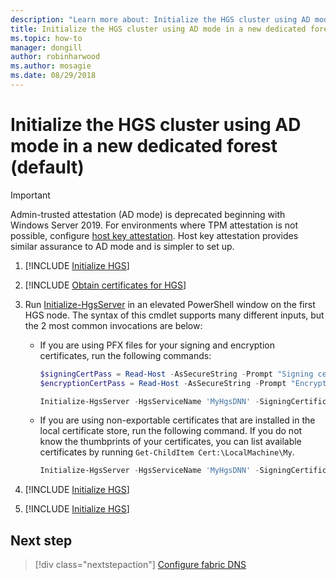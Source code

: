 ```yaml
---
description: "Learn more about: Initialize the HGS cluster using AD mode in a new dedicated forest (default)"
title: Initialize the HGS cluster using AD mode in a new dedicated forest (default)
ms.topic: how-to
manager: dongill
author: robinharwood
ms.author: mosagie
ms.date: 08/29/2018
---
```


# Initialize the HGS cluster using AD mode in a new dedicated forest (default)

>[!IMPORTANT]
>Admin-trusted attestation (AD mode) is deprecated beginning with Windows Server 2019. For environments where TPM attestation is not possible, configure [host key attestation](guarded-fabric-initialize-hgs-key-mode-default.md). Host key attestation provides similar assurance to AD mode and is simpler to set up.

1.  [!INCLUDE [Initialize HGS](../../../includes/guarded-fabric-initialize-hgs-default-step-one.md)]
2.  [!INCLUDE [Obtain certificates for HGS](../../../includes/guarded-fabric-initialize-hgs-default-step-two.md)]

3.  Run [Initialize-HgsServer](/powershell/module/hgsserver/initialize-hgsserver) in an elevated PowerShell window on the first HGS node. The syntax of this cmdlet supports many different inputs, but the 2 most common invocations are below:

    -   If you are using PFX files for your signing and encryption certificates, run the following commands:

        ```powershell
        $signingCertPass = Read-Host -AsSecureString -Prompt "Signing certificate password"
        $encryptionCertPass = Read-Host -AsSecureString -Prompt "Encryption certificate password"

        Initialize-HgsServer -HgsServiceName 'MyHgsDNN' -SigningCertificatePath '.\signCert.pfx' -SigningCertificatePassword $signingCertPass -EncryptionCertificatePath '.\encCert.pfx' -EncryptionCertificatePassword $encryptionCertPass -TrustActiveDirectory
        ```

    -   If you are using non-exportable certificates that are installed in the local certificate store, run the following command. If you do not know the thumbprints of your certificates, you can list available certificates by running `Get-ChildItem Cert:\LocalMachine\My`.

        ```powershell
        Initialize-HgsServer -HgsServiceName 'MyHgsDNN' -SigningCertificateThumbprint '1A2B3C4D5E6F...' -EncryptionCertificateThumbprint '0F9E8D7C6B5A...' --TrustActiveDirectory
        ```

4.  [!INCLUDE [Initialize HGS](../../../includes/guarded-fabric-initialize-hgs-default-step-four.md)]

5.  [!INCLUDE [Initialize HGS](../../../includes/guarded-fabric-initialize-hgs-default-step-five.md)]

## Next step

> [!div class="nextstepaction"]
> [Configure fabric DNS](guarded-fabric-configuring-fabric-dns-ad.md)
